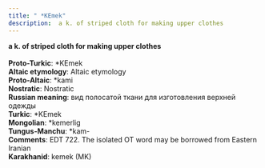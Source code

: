 ```yaml
---
title: " *KEmek"
description:  a k. of striped cloth for making upper clothes
---
```

<p data-pagefind-weight="0.5">
<strong> a k. of striped cloth for making upper clothes</strong><br><br>
<strong>Proto-Turkic</strong>:  *KEmek<br>
<strong>Altaic etymology</strong>:  Altaic etymology<br>
<strong> Proto-Altaic</strong>:  *kami<br>
<strong>Nostratic</strong>:  Nostratic<br>
<strong>Russian meaning</strong>:  вид полосатой ткани для изготовления верхней одежды<br>
<strong>Turkic</strong>:  *KEmek<br>
<strong>Mongolian</strong>:  *kemerlig<br>
<strong>Tungus-Manchu</strong>:  *kam-<br>
<strong>Comments</strong>:  EDT 722. The isolated OT word may be borrowed from Eastern Iranian<br>
<strong>Karakhanid</strong>:  kemek (MK)<br>

</p>
